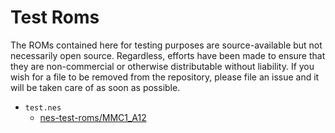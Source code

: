 # Test Roms

The ROMs contained here for testing purposes are source-available but not necessarily open source. Regardless, efforts have been made to ensure that they are non-commercial or otherwise distributable without liability. If you wish for a file to be removed from the repository, please file an issue and it will be taken care of as soon as possible.

* `test.nes`
  * [nes-test-roms/MMC1_A12](https://github.com/christopherpow/nes-test-roms/tree/fc217a73fe77a0e0726e4e121155882f3fbc7b3b/MMC1_A12)